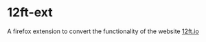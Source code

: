 # 12ft-ext

A firefox extension to convert the functionality of the website [12ft.io](https://12ft.io/)
